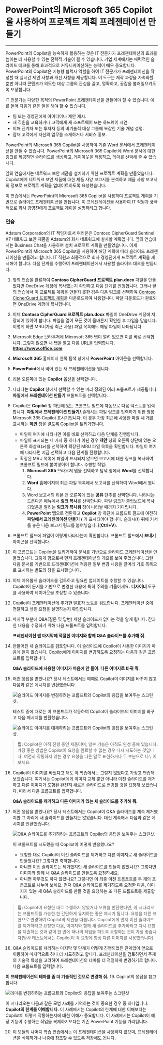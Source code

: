 
# PowerPoint의 Microsoft 365 Copilot을 사용하여 프로젝트 계획 프레젠테이션 만들기
---
PowerPoint의 Copilot을 능숙하게 활용하는 것은 IT 전문가가 프레젠테이션의 효과를 높이는 데 사용할 수 있는 전략적 기술이 될 수 있습니다. 기업 세계에서는 매력적인 슬라이드 데크를 통해 효과적으로 커뮤니케이션하는 능력이 매우 중요합니다. PowerPoint의 Copilot은 지능형 협력자 역할을 하여 IT 전문가가 프레젠테이션을 작성할 때 실시간 제안 사항과 개선 사항을 제공합니다. 이 도구는 제작 과정을 가속화할 뿐만 아니라 콘텐츠가 의도한 대상 그룹의 관심을 끌고, 명확하고, 공감을 불러일으키도록 보장합니다.

IT 전문가는 다양한 목적의 PowerPoint 프레젠테이션을 만들어야 할 수 있습니다. 예를 들어 다음과 같은 일을 해야 할 수 있습니다.

 -  팀 또는 경영진에게 아이디어나 제안 제시.
 -  새 직원을 교육하거나 고객에게 새 소프트웨어 또는 하드웨어 시연.
 -  이해 관계자 또는 투자자 등의 비기술적 대상 그룹에 복잡한 기술 개념 설명.
 -  잠재 고객에게 자신의 업무를 소개하거나 서비스 홍보.

PowerPoint의 Microsoft 365 Copilot을 사용하여 기존 Word 문서에서 프레젠테이션을 만들 수 있습니다. PowerPoint의 Microsoft 365 Copilot에 Word 문서에 대한 링크를 제공하면 슬라이드를 생성하고, 레이아웃을 적용하고, 테마를 선택해 줄 수 있습니다.

앞의 연습에서는 네트워크 보안 제품을 설치하기 위한 프로젝트 계획을 만들었습니다. Copilot에게 네트워크 보안 제품에 대한 제품 사양 보고서를 분석하고 제품 사양 보고서의 정보로 프로젝트 계획을 업데이트하도록 요청했습니다.

이 연습에서는 PowerPoint의 Microsoft 365 Copilot을 사용하여 프로젝트 계획을 기반으로 슬라이드 프레젠테이션을 만듭니다. 이 프레젠테이션을 사용하여 IT 직원과 궁극적으로 회사 경영진에게 프로젝트 계획을 설명하려고 합니다.

### 연습

Adatum Corporation의 IT 책임자로서 여러분은 Contoso CipherGuard Sentinel X7 네트워크 보안 제품을 Adatum의 회사 네트워크에 설치할 계획입니다. 앞의 연습에서는 Business Chat을 사용하여 설치 프로젝트 계획을 만들었습니다. 이제 PowerPoint의 Microsoft 365 Copilot을 사용하여 해당 계획에 따라 슬라이드 프레젠테이션을 만들려고 합니다. IT 직원과 최종적으로 회사 경영진에게 프로젝트 계획을 제시해야 합니다. 다음 단계를 수행하여 프레젠테이션에서 사용할 슬라이드 데크를 만듭니다.

1.  앞의 연습을 완료하여 **Contoso CipherGuard 프로젝트 plan.docx** 파일을 만들었다면 OneDrive 계정에 복사했는지 확인하고 다음 단계를 진행합니다. 그러나 앞의 연습에서 이 프로젝트 계획을 만들지 못한 경우 다음 링크를 선택하여 [Contoso CipherGuard 프로젝트 계획](https://go.microsoft.com/fwlink/?linkid=2268924)을 다운로드하여 사용합니다. 파일 다운로드가 완료되면 OneDrive 계정에 복사합니다.
2.  이제 **Contoso CipherGuard 프로젝트 plan.docx** 파일이 OneDrive 계정에 저장되어 있어야 합니다. 파일을 열어 모든 것이 올바른지 확인한 후 파일을 닫습니다. 이렇게 하면 MRU(가장 최근 사용) 파일 목록에도 해당 파일이 나타납니다.
3.  Microsoft Edge 브라우저에 Microsoft 365 탭이 열려 있으면 이를 바로 선택합니다. 그렇지 않으면 새 탭을 열고 다음 URL을 입력합니다. **https://www.office.com** 
4.  **Microsoft 365** 홈페이지 왼쪽 탐색 창에서 **PowerPoint** 아이콘을 선택합니다.
5.  **PowerPoint**에서 비어 있는 새 프레젠테이션을 엽니다.
6.  리본 오른쪽에 있는 **Copilot** 옵션을 선택합니다.
7.  나타나는 **Copilot** 창에서 선택할 수 있는 미리 정의된 여러 프롬프트가 제공됩니다. **파일에서 프레젠테이션 만들기** 프롬프트를 선택합니다.
8.  Copilot은 **Copilot** 창 하단에 있는 프롬프트 필드에 자동으로 다음 텍스트를 입력합니다. **파일에서 프레젠테이션 만들기/**.슬래시는 파일 링크를 입력하기 위한 범용 Microsoft 365 Copilot 표시기입니다. 이 경우 가장 최근에 사용한 파일 세 개를 표시하는 **제안** 창을 열도록 Copilot을 트리거합니다.
     -  파일이 여기에 나타나면 이를 바로 선택하고 다음 단계를 진행합니다.
     -  파일이 표시되는 세 가지 중 하나가 아닌 경우 **제안** 창의 오른쪽 상단에 있는 오른쪽 화살표(**&gt;**)를 선택하여 확장된 MRU 파일 목록을 확인합니다. 파일이 여기에 나타나면 지금 선택하고 다음 단계를 진행합니다.
     -  확장된 MRU 목록에 파일이 표시되지 않으면 보고서에 대한 링크를 복사하여 프롬프트 필드에 붙여넣어야 합니다. 수행할 작업:
        1.  **Microsoft 365** 브라우저 탭을 선택하고 탐색 창에서 **Word**를 선택합니다.
        2.  **Word** 홈페이지의 최근 파일 목록에서 보고서를 선택하여 Word에서 엽니다.
        3.  Word 보고서의 리본 맨 오른쪽에 있는 **공유** 단추를 선택합니다. 나타나는 드롭다운 메뉴에서 **링크 복사**를 선택합니다. 파일 링크가 클립보드에 복사되었음을 알리는 **링크가 복사됨** 창이 나타날 때까지 기다립니다.
        4.  **PowerPoint** 탭으로 전환하고 **Copilot** 창 하단에 프롬프트 필드에 여전히 **파일에서 프레젠테이션 만들기 /** 가 표시되어야 합니다. 슬래시(**/**) 뒤에 커서를 놓은 다음 보고서 링크를 붙여넣습니다(**Ctrl+V**).
9.  프롬프트 필드에 파일이 어떻게 나타나는지 확인합니다. 프롬프트 필드에서 **보내기** 아이콘을 선택합니다.
10. 이 프롬프트는 Copilot을 트리거하여 문서를 기반으로 슬라이드 프레젠테이션을 만들었습니다. 그렇게 함으로써 먼저 프레젠테이션의 개요를 보여 주었습니다. 그런 다음 문서를 기반으로 프레젠테이션에 적용한 일부 변경 내용을 글머리 기호 목록으로 표시하는 별도의 창을 표시했습니다.
11. 이제 자유롭게 슬라이드를 검토하고 필요한 업데이트를 수행할 수 있습니다. Copilot이 문서를 기반으로 변경한 내용에 특히 주의를 기울이세요. **디자이너** 도구를 사용하여 레이아웃을 조정할 수 있습니다.
12. Copilot이 프레젠테이션에 추가한 발표자 노트를 검토합니다. 프레젠테이션 중에 전달하고 싶은 요점을 설명하는지 확인합니다.
13. 마지막 부분에 Q&A(질문 및 답변) 세션 슬라이드가 없다는 것을 알게 됩니다. 간과한 내용을 수정하기 위해 다음 프롬프트를 입력합니다.
    
    **프레젠테이션 맨 마지막에 적절한 이미지와 함께 Q&A 슬라이드를 추가해 줘**.
14. 만들어진 새 슬라이드를 검토합니다. 이 슬라이드에 Copilot이 사용한 이미지가 마음에 들지 않습니다. Copilot에게 이미지를 변경하도록 요청하는 다음과 같은 프롬프트를 입력합니다.
    
    **Q&A 슬라이드에 사용한 이미지가 마음에 안 들어. 다른 이미지로 바꿔 줘**.
15. 어떤 응답을 받았나요? 당사 테스트에서는 때때로 Copilot이 이미지를 바꾸지 않고 다음과 같은 메시지를 반환했습니다.
    
      ![슬라이드 이미지를 변경하려는 프롬프트와 Copilot의 응답을 보여주는 스크린샷.](../media/copilot-powerpoint-replace-message-1-030c583b.png) 
         
      테스트 중에 때로는 이 프롬프트가 작동하여 Copilot이 슬라이드의 이미지를 바꾸고 다음 메시지를 반환했습니다.
         
      ![슬라이드 이미지를 대체하려는 프롬프트와 Copilot의 응답을 보여주는 스크린샷.](../media/copilot-powerpoint-replace-message-2-aa694058.png)

 > **팁:** Copilot은 아직 진행 중인 제품이며, 일부 기능은 아직도 완성 중에 있습니다. 가장 좋은 방법은 Copilot이 요청을 완료할 수 없는 경우 다시 시도하는 것입니다. 여전히 작동하지 않는 경우 요청을 다른 말로 표현하거나 두 부분으로 나누어 보세요.

16. Copilot이 이미지를 바꿨다고 해도 이 학습에서는 그렇지 않았다고 가정고 연습해 보겠습니다. 여기서는 Copilot에게 이미지 교체 뿐만 아니라 이전 슬라이드를 제거하고 다른 이미지가 포함된 완전히 새로운 슬라이드로 변경할 것을 요청해 보겠습니다. 따라서 다음 프롬프트를 입력합니다.
    
    **Q&A 슬라이드를 제거하고 다른 이미지가 있는 새 슬라이드를 추가해 줘**.
17. 어떤 응답을 받았나요? 당사 테스트에서는 Copilot이 Q&A 슬라이드를 계속 제거했지만 그 자리에 새 슬라이드를 만들지는 않았습니다. 대신 계속해서 다음과 같은 메시지를 반환했습니다.
    
      ![Q&A 슬라이드를 추가하려는 프롬프트와 Copilot의 응답을 보여주는 스크린샷.](../media/copilot-powerpoint-error-message-b164a414.png)
    
    
      이 프롬프트를 시도했을 때 Copilot이 어떻게 반응했나요?
      
      -  요청한 대로 Copilot이 이전 슬라이드를 제거하고 다른 이미지로 새 슬라이드를 만들었나요? 그렇다면 축하합니다.
      -  아니면 이전 슬라이드는 제거했지만 새 슬라이드를 만들지 않았나요? 그렇다면 이미지와 함께 새 Q&A 슬라이드를 만들도록 요청하세요.
      -  아니면 아무것도 하지 않았나요? 그렇다면 이 최종 이전 프롬프트를 두 개의 프롬프트로 나누어 보세요. 먼저 Q&A 슬라이드를 제거하도록 요청한 다음, 이미지가 있는 새 Q&A 슬라이드를 만들 것을 요청하는 또 다른 프롬프트를 제출합니다.
    
 > **팁:** Copilot이 요청한 대로 수행하지 않았거나 오류를 반환했다면, 이 시나리오는 프롬프트를 가능한 한 간단하게 유지하는 좋은 예시가 됩니다. 요청을 다른 표현으로 변경하여 Copilot의 제안을 따릅니다. Copilot에게 먼저 이전 슬라이드를 제거하라고 요청한 다음, 이미지와 함께 새 슬라이드를 추가하라고 다시 요청을 제출하는 것과 같이 한 번에 하나의 작업을 하도록 요청하는 것이 가장 좋습니다(당사 테스트에서는 Copilot이 각 요청에 항상 다른 이미지를 사용했습니다).
18. Q&A 슬라이드를 처리하는 마지막 몇 단계가 어떻게 진행되었든 관계없이 앞으로 이동하여 마지막으로 하나 더 시도하려고 합니다. 프레젠테이션을 검토하면서 주제의 기술적 특성을 고려하여 프레젠테이션의 테마를 더 적절하게 변경하기로 합니다. 다음 프롬프트를 입력합니다.
    
 **이 프레젠테이션의 테마를 좀 더 기술적인 것으로 변경해 줘.**
19. Copilot의 응답을 참고합니다.
    
   ![테마를 변경하려는 프롬프트와 Copilot의 응답을 보여주는 스크린샷](../media/copilot-powerpoint-design-message-9de87575.png)
    
    
이 시나리오는 다음과 같은 모범 사례를 기억하는 것이 중요한 경우 중 하나입니다. **Copilot의 한계를 이해합니다.** 이 사례에서는 Copilot의 한계에 대한 이해보다는 Copilot이 어떻게 작동하는지에 대한 이해가 중요합니다. 이 사례에서는 Copilot이 해당 기능이 수행하는 작업을 복제하기보다는 기존 PowerPoint 기능을 가리킵니다.

20. 이 모듈의 나머지 학습 연습에서는 이 프레젠테이션을 사용하지 않으며, 프레젠테이션을 삭제하거나 나중에 참조할 수 있도록 저장해도 됩니다.
